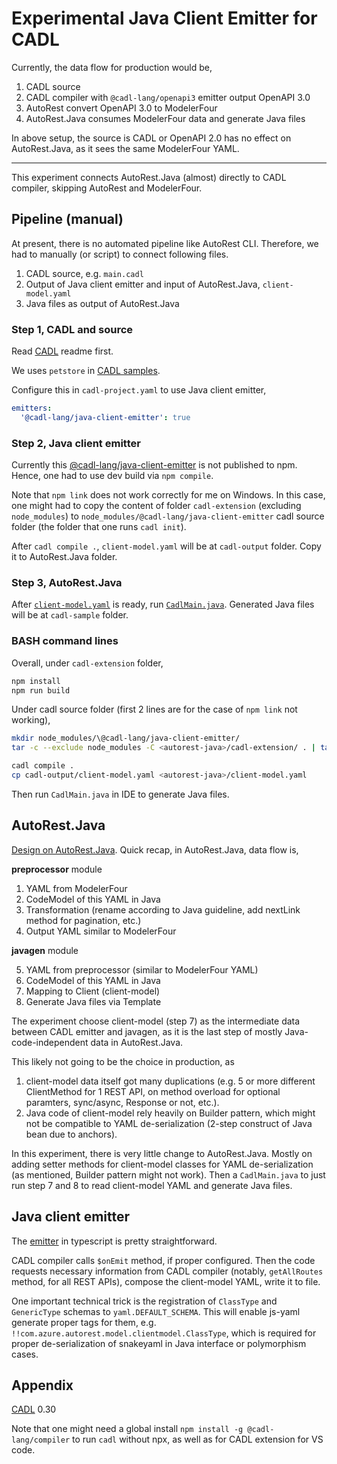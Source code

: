 # Experimental Java Client Emitter for CADL

Currently, the data flow for production would be,
1. CADL source
2. CADL compiler with `@cadl-lang/openapi3` emitter output OpenAPI 3.0
3. AutoRest convert OpenAPI 3.0 to ModelerFour
4. AutoRest.Java consumes ModelerFour data and generate Java files

In above setup, the source is CADL or OpenAPI 2.0 has no effect on AutoRest.Java, as it sees the same ModelerFour YAML.

---

This experiment connects AutoRest.Java (almost) directly to CADL compiler, skipping AutoRest and ModelerFour.

## Pipeline (manual)

At present, there is no automated pipeline like AutoRest CLI.
Therefore, we had to manually (or script) to connect following files.

1. CADL source, e.g. `main.cadl`
2. Output of Java client emitter and input of AutoRest.Java, `client-model.yaml`
3. Java files as output of AutoRest.Java

### Step 1, CADL and source

Read [CADL](https://github.com/microsoft/cadl/) readme first.

We uses `petstore` in [CADL samples](https://github.com/microsoft/cadl/tree/main/packages/samples).

Configure this in `cadl-project.yaml` to use Java client emitter,
```yaml
emitters:
  '@cadl-lang/java-client-emitter': true
```

### Step 2, Java client emitter

Currently this [@cadl-lang/java-client-emitter](package.json) is not published to npm.
Hence, one had to use dev build via `npm compile`.

Note that `npm link` does not work correctly for me on Windows.
In this case, one might had to copy the content of folder `cadl-extension` (excluding `node_modules`) to `node_modules/@cadl-lang/java-client-emitter` cadl source folder (the folder that one runs `cadl init`).

After `cadl compile .`, `client-model.yaml` will be at `cadl-output` folder.
Copy it to AutoRest.Java folder.

### Step 3, AutoRest.Java

After [`client-model.yaml`](../client-model.yaml) is ready, run [`CadlMain.java`](../javagen/src/test/java/com/azure/autorest/CadlMain.java).
Generated Java files will be at `cadl-sample` folder.

### BASH command lines

Overall, under `cadl-extension` folder,
```bash
npm install
npm run build
```

Under cadl source folder (first 2 lines are for the case of `npm link` not working),
```bash
mkdir node_modules/\@cadl-lang/java-client-emitter/
tar -c --exclude node_modules -C <autorest-java>/cadl-extension/ . | tar -x -C node_modules/\@cadl-lang/java-client-emitter/

cadl compile .
cp cadl-output/client-model.yaml <autorest-java>/client-model.yaml
```

Then run `CadlMain.java` in IDE to generate Java files.

## AutoRest.Java

[Design on AutoRest.Java](../docs/developer/design.md).
Quick recap, in AutoRest.Java, data flow is,

**preprocessor** module

1. YAML from ModelerFour
2. CodeModel of this YAML in Java
3. Transformation (rename according to Java guideline, add nextLink method for pagination, etc.)
4. Output YAML similar to ModelerFour

**javagen** module

5. YAML from preprocessor (similar to ModelerFour YAML)
6. CodeModel of this YAML in Java
7. Mapping to Client (client-model)
8. Generate Java files via Template

The experiment choose client-model (step 7) as the intermediate data between CADL emitter and javagen, as it is the last step of mostly Java-code-independent data in AutoRest.Java.

This likely not going to be the choice in production, as
1. client-model data itself got many duplications (e.g. 5 or more different ClientMethod for 1 REST API, on method overload for optional paramters, sync/async, Response or not, etc.).
2. Java code of client-model rely heavily on Builder pattern, which might not be compatible to YAML de-serialization (2-step construct of Java bean due to anchors).

In this experiment, there is very little change to AutoRest.Java.
Mostly on adding setter methods for client-model classes for YAML de-serialization (as mentioned, Builder pattern might not work).
Then a `CadlMain.java` to just run step 7 and 8 to read client-model YAML and generate Java files.

## Java client emitter

The [emitter](src/emitter.ts) in typescript is pretty straightforward.

CADL compiler calls `$onEmit` method, if proper configured.
Then the code requests necessary information from CADL compiler (notably, `getAllRoutes` method, for all REST APIs), compose the client-model YAML, write it to file.

One important technical trick is the registration of `ClassType` and `GenericType` schemas to `yaml.DEFAULT_SCHEMA`.
This will enable js-yaml generate proper tags for them, e.g. `!!com.azure.autorest.model.clientmodel.ClassType`, which is required for proper de-serialization of snakeyaml in Java interface or polymorphism cases.

## Appendix

[CADL](https://github.com/microsoft/cadl/) 0.30

Note that one might need a global install `npm install -g @cadl-lang/compiler` to run `cadl` without npx, as well as for CADL extension for VS code.
